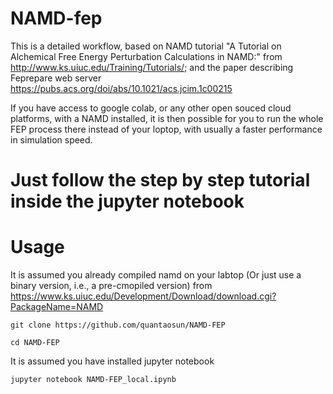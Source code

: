 # NAMD-fep

This is a detailed workflow, based on NAMD tutorial "A Tutorial on Alchemical Free Energy Perturbation Calculations in NAMD:" from http://www.ks.uiuc.edu/Training/Tutorials/; and the paper describing Feprepare web server https://pubs.acs.org/doi/abs/10.1021/acs.jcim.1c00215 

If you have access to google colab, or any other open souced cloud platforms, with a NAMD installed, it is then possible for you to run the whole FEP process there instead of your loptop, with usually a faster performance in simulation speed.

# Just follow the step by step tutorial inside the jupyter notebook

# Usage

It is assumed you already compiled namd on your labtop (Or just use a binary version, i.e., a pre-cmopiled version) from https://www.ks.uiuc.edu/Development/Download/download.cgi?PackageName=NAMD
```
git clone https://github.com/quantaosun/NAMD-FEP
```

```
cd NAMD-FEP
```
It is assumed you have installed jupyter notebook
```
jupyter notebook NAMD-FEP_local.ipynb
```
